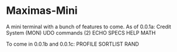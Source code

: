 # Maximas-Mini

A mini terminal with a bunch of features to come.
As of 0.0.1a:
Credit System (MON)
UDO commands (2)
ECHO
SPECS
HELP
MATH

To come in 0.0.1b and 0.0.1c:
PROFILE
SORTLIST
RAND